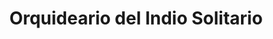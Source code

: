 ---
title: "Orquideario del Indio Solitario"
url: /puerto-iguazu/orquideario-del-indio-solitario/
shop: Blumen
---